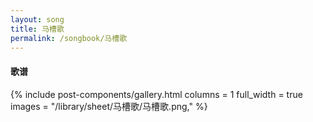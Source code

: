 ```yaml
---
layout: song
title: 马槽歌
permalink: /songbook/马槽歌
---
```


#### 歌谱

{% include post-components/gallery.html
    columns = 1
    full_width = true
    images = "/library/sheet/马槽歌/马槽歌.png,"
%}
